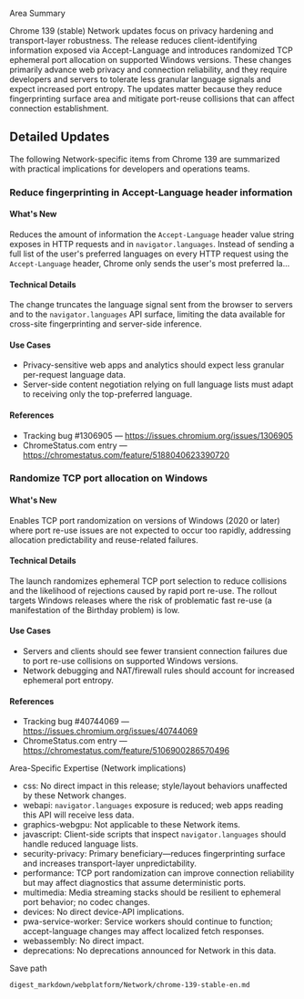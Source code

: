 Area Summary

Chrome 139 (stable) Network updates focus on privacy hardening and transport-layer robustness. The release reduces client-identifying information exposed via Accept-Language and introduces randomized TCP ephemeral port allocation on supported Windows versions. These changes primarily advance web privacy and connection reliability, and they require developers and servers to tolerate less granular language signals and expect increased port entropy. The updates matter because they reduce fingerprinting surface area and mitigate port-reuse collisions that can affect connection establishment.

## Detailed Updates

The following Network-specific items from Chrome 139 are summarized with practical implications for developers and operations teams.

### Reduce fingerprinting in Accept-Language header information

#### What's New
Reduces the amount of information the `Accept-Language` header value string exposes in HTTP requests and in `navigator.languages`. Instead of sending a full list of the user's preferred languages on every HTTP request using the `Accept-Language` header, Chrome only sends the user's most preferred la...

#### Technical Details
The change truncates the language signal sent from the browser to servers and to the `navigator.languages` API surface, limiting the data available for cross-site fingerprinting and server-side inference.

#### Use Cases
- Privacy-sensitive web apps and analytics should expect less granular per-request language data.
- Server-side content negotiation relying on full language lists must adapt to receiving only the top-preferred language.

#### References
- Tracking bug #1306905 — https://issues.chromium.org/issues/1306905
- ChromeStatus.com entry — https://chromestatus.com/feature/5188040623390720

### Randomize TCP port allocation on Windows

#### What's New
Enables TCP port randomization on versions of Windows (2020 or later) where port re-use issues are not expected to occur too rapidly, addressing allocation predictability and reuse-related failures.

#### Technical Details
The launch randomizes ephemeral TCP port selection to reduce collisions and the likelihood of rejections caused by rapid port re-use. The rollout targets Windows releases where the risk of problematic fast re-use (a manifestation of the Birthday problem) is low.

#### Use Cases
- Servers and clients should see fewer transient connection failures due to port re-use collisions on supported Windows versions.
- Network debugging and NAT/firewall rules should account for increased ephemeral port entropy.

#### References
- Tracking bug #40744069 — https://issues.chromium.org/issues/40744069
- ChromeStatus.com entry — https://chromestatus.com/feature/5106900286570496

Area-Specific Expertise (Network implications)

- css: No direct impact in this release; style/layout behaviors unaffected by these Network changes.
- webapi: `navigator.languages` exposure is reduced; web apps reading this API will receive less data.
- graphics-webgpu: Not applicable to these Network items.
- javascript: Client-side scripts that inspect `navigator.languages` should handle reduced language lists.
- security-privacy: Primary beneficiary—reduces fingerprinting surface and increases transport-layer unpredictability.
- performance: TCP port randomization can improve connection reliability but may affect diagnostics that assume deterministic ports.
- multimedia: Media streaming stacks should be resilient to ephemeral port behavior; no codec changes.
- devices: No direct device-API implications.
- pwa-service-worker: Service workers should continue to function; accept-language changes may affect localized fetch responses.
- webassembly: No direct impact.
- deprecations: No deprecations announced for Network in this data.

Save path

```text
digest_markdown/webplatform/Network/chrome-139-stable-en.md
```